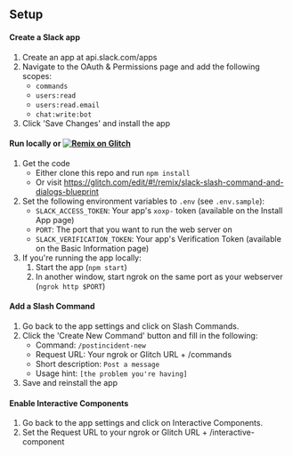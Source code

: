 ## Setup

#### Create a Slack app

1. Create an app at api.slack.com/apps
1. Navigate to the OAuth & Permissions page and add the following scopes:
    * `commands`
    * `users:read`
    * `users:read.email`
    * `chat:write:bot`
1. Click 'Save Changes' and install the app

#### Run locally or [![Remix on Glitch](https://cdn.glitch.com/2703baf2-b643-4da7-ab91-7ee2a2d00b5b%2Fremix-button.svg)](https://glitch.com/edit/#!/remix/slack-slash-command-and-dialogs-blueprint)
1. Get the code
    * Either clone this repo and run `npm install`
    * Or visit https://glitch.com/edit/#!/remix/slack-slash-command-and-dialogs-blueprint
1. Set the following environment variables to `.env` (see `.env.sample`):
    * `SLACK_ACCESS_TOKEN`: Your app's `xoxp-` token (available on the Install App page)
    * `PORT`: The port that you want to run the web server on
    * `SLACK_VERIFICATION_TOKEN`: Your app's Verification Token (available on the Basic Information page)
1. If you're running the app locally:
    1. Start the app (`npm start`)
    1. In another window, start ngrok on the same port as your webserver (`ngrok http $PORT`)

#### Add a Slash Command
1. Go back to the app settings and click on Slash Commands.
1. Click the 'Create New Command' button and fill in the following:
    * Command: `/postincident-new`
    * Request URL: Your ngrok or Glitch URL + /commands
    * Short description: `Post a message`
    * Usage hint: `[the problem you're having]`
1. Save and reinstall the app

#### Enable Interactive Components
1. Go back to the app settings and click on Interactive Components.
1. Set the Request URL to your ngrok or Glitch URL + /interactive-component
